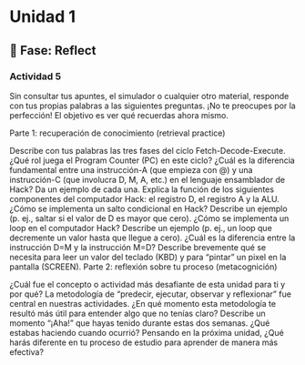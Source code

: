 # Unidad 1

## 🤔 Fase: Reflect

### Actividad 5

Sin consultar tus apuntes, el simulador o cualquier otro material, responde con tus propias palabras a las siguientes preguntas. ¡No te preocupes por la perfección! El objetivo es ver qué recuerdas ahora mismo.

Parte 1: recuperación de conocimiento (retrieval practice)

Describe con tus palabras las tres fases del ciclo Fetch-Decode-Execute. ¿Qué rol juega el Program Counter (PC) en este ciclo?
¿Cuál es la diferencia fundamental entre una instrucción-A (que empieza con @) y una instrucción-C (que involucra D, M, A, etc.) en el lenguaje ensamblador de Hack? Da un ejemplo de cada una.
Explica la función de los siguientes componentes del computador Hack: el registro D, el registro A y la ALU.
¿Cómo se implementa un salto condicional en Hack? Describe un ejemplo (p. ej., saltar si el valor de D es mayor que cero).
¿Cómo se implementa un loop en el computador Hack? Describe un ejemplo (p. ej., un loop que decremente un valor hasta que llegue a cero).
¿Cuál es la diferencia entre la instrucción D=M y la instrucción M=D?
Describe brevemente qué se necesita para leer un valor del teclado (KBD) y para “pintar” un pixel en la pantalla (SCREEN).
Parte 2: reflexión sobre tu proceso (metacognición)

¿Cuál fue el concepto o actividad más desafiante de esta unidad para ti y por qué?
La metodología de “predecir, ejecutar, observar y reflexionar” fue central en nuestras actividades. ¿En qué momento esta metodología te resultó más útil para entender algo que no tenías claro?
Describe un momento “¡Aha!” que hayas tenido durante estas dos semanas. ¿Qué estabas haciendo cuando ocurrió?
Pensando en la próxima unidad, ¿Qué harás diferente en tu proceso de estudio para aprender de manera más efectiva?
